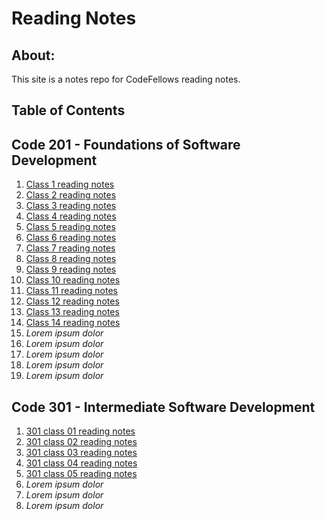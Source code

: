# Reading Notes

## About:

This site is a notes repo for CodeFellows reading notes.

## Table of Contents

## Code 201 - Foundations of Software Development

1. [Class 1 reading notes](class-01.md)
2. [Class 2 reading notes](class-02.md)
3. [Class 3 reading notes](class-03.md)
4. [Class 4 reading notes](class-04.md)
5. [Class 5 reading notes](class-05.md)
6. [Class 6 reading notes](class-06.md)
7. [Class 7 reading notes](class-07.md)
8. [Class 8 reading notes](class-08.md)
9. [Class 9 reading notes](class-09.md)
10. [Class 10 reading notes](class-10.md)
11. [Class 11 reading notes](class-11.md)
12. [Class 12 reading notes](class-12.md)
13. [Class 13 reading notes](class-13.md)
14. [Class 14 reading notes](class-14.md)
15. _Lorem ipsum dolor_
16. _Lorem ipsum dolor_
17. _Lorem ipsum dolor_
18. _Lorem ipsum dolor_
19. _Lorem ipsum dolor_

## Code 301 - Intermediate Software Development

1. [301 class 01 reading notes](301-01.md)
2. [301 class 02 reading notes](301-02.md)
3. [301 class 03 reading notes](301-03.md)
4. [301 class 04 reading notes](301-04.md)
5. [301 class 05 reading notes](301-05.md)
6. _Lorem ipsum dolor_
7. _Lorem ipsum dolor_
8. _Lorem ipsum dolor_
